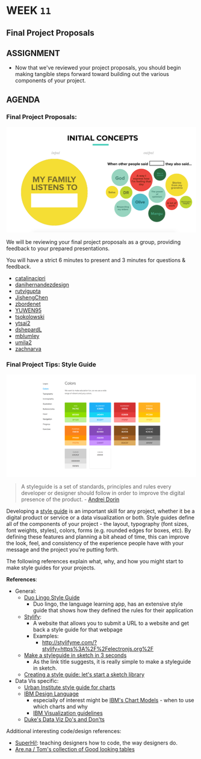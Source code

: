 # WEEK `11`
## Final Project Proposals 

## ASSIGNMENT

* Now that we've reviewed your project proposals, you should begin making tangible steps forward toward building out the various components of your project. 


## AGENDA

### Final Project Proposals:

![Danielle's Proposal image](assets/images/dh-proposal.png)

We will be reviewing your final project proposals as a group, providing feedback to your prepared presentations. 

You will have a strict 6 minutes to present and 3 minutes for questions & feedback. 

  * [catalinacipri](https://github.com/catalinacipri/project-proposal-)
  * [danihernandezdesign](https://docs.google.com/presentation/d/e/2PACX-1vQvhRoakH-LFZjxllaKPLJYfSVG6Lvx5bg8_mnOrMwcCnS2K5ZZBP-DJGdsv09g8lTrf59RFMxNaWXx/pub?start=false&loop=false&delayms=3000)
  * [rutvigupta](https://github.com/rutvigupta/finalproject)
  * [JishengChen](https://docs.google.com/presentation/d/1ZQfd9dPW3rPORvEQfcIHtxPfAhnKj6zeCpjb7RaRP_I/edit?usp=sharing)
  * [zbordenet](https://zbdatavisualization.wordpress.com/2018/11/15/final-project-proposal/)
  * [YUWEN95](https://docs.google.com/presentation/d/1fhlNV2b5VNVFXx4weZe5fNXKRg1H24MZ4rXYOYzxssY/edit?usp=sharing)
  * [tsokolowski](https://gist.github.com/tsokolowski/acbbe92f19eb6c0fbdb73ba2de81362c)
  * [ytsai2](https://docs.google.com/presentation/d/1kJl1BQJf0w0CTgsKUSvIQwtkAJ8YsiP9nEfaIweMx1s/edit?usp=sharing)
  * [dshepardL](http://dsheparddataviz.data.blog/2018/11/15/final-project-proposal/)
  * [mblumley](https://gist.github.com/mblumley/b34cc7acf69f7ffee3ca7c4decfbd5ad)
  * [umila2](https://github.com/umila2/my_first_repo/blob/master/Umila%20Singh%20Data%20Viz%20Final%20Project%20Proposal.pdf)
  * [ zachnarva ](https://gist.github.com/zachnarva/1b9b6d6139e7b565b4dd863debd2fc32)

### Final Project Tips: Style Guide

![duo lingo style guide](assets/images/duo-sg.png)

> A styleguide is a set of standards, principles and rules every developer or designer should follow in order to improve the digital presence of the product. - [Andrei Dorin](https://medium.muz.li/how-to-create-a-style-guide-from-scratch-tips-and-tricks-e00f25b423bf)

Developing a [style guide](https://en.wikipedia.org/wiki/Style_guide) is an important skill for any project, whether it be a digital product or service or a data visualization or both. Style guides define all of the components of your project - the layout, typography (font sizes, font weights, styles), colors, forms (e.g. rounded edges for boxes, etc). By defining these features and planning a bit ahead of time, this can improve the look, feel, and consistency of the experience people have with your message and the project you're putting forth.

The following references explain what, why, and how you might start to make style guides for your projects.

**References**:

* General:
  * [Duo Lingo Style Guide](https://www.duolingo.com/design/)
    * Duo lingo, the language learning app, has an extensive style guide that shows how they defined the rules for their application
  * [Stylify](stylifyme.com/): 
    * A website that allows you to submit a URL to a website and get back a style guide for that webpage
    * Examples:
      * http://stylifyme.com/?stylify=https%3A%2F%2Felectronjs.org%2F
  * [Make a styleguide in sketch in 3 seconds](https://blog.prototypr.io/how-to-create-design-styleguide-in-sketch-for-3-seconds-23aabd6a5f85)
    * As the link title suggests, it is really simple to make a styleguide in sketch.
  * [Creating a style guide: let's start a sketch library](https://medium.com/sketch-app-sources/lets-start-a-sketch-library-12a7882faeb0)
* Data Vis specific:
  * [Urban Institute style guide for charts](http://urbaninstitute.github.io/graphics-styleguide/)
  * [IBM Design Language](https://www.ibm.com/design/language/experience/data-visualization/)
    * especially of interest might be [IBM's Chart Models](https://www.ibm.com/design/language/experience/data-visualization/chart-models/) - when to use which charts and why
    * [IBM Visualization guidelines](https://www.ibm.com/design/language/experience/data-visualization/visualization/)
  * [Duke's Data Viz Do's and Don'ts](https://guides.library.duke.edu/datavis/topten)

Additional interesting code/design references:

* [SuperHi!](https://twitter.com/superhi_): teaching designers how to code, the way designers do.
* [Are.na / Tom's collection of Good looking tables](https://www.are.na/tom-macwright/good-looking-tables)


<!-- - Week 11: Synthesis I
  - Viz workflow:
    - wireframe
    - design
    - prototype
    - develop
    - iterate
    - collaborate
  - Alternative visualizations
    - "it doesn't always have to be on the web"
  -Assignment:
    - final project proposal -->



